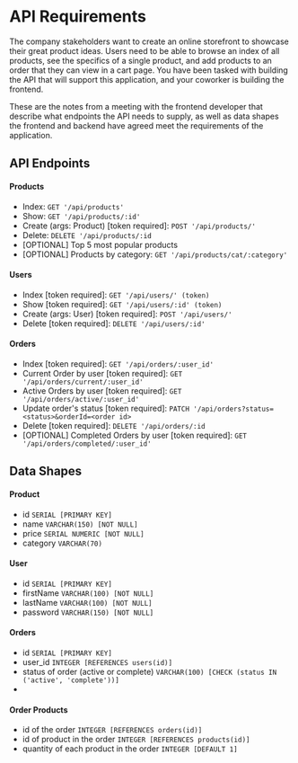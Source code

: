 # API Requirements
The company stakeholders want to create an online storefront to showcase their great product ideas. Users need to be able to browse an index of all products, see the specifics of a single product, and add products to an order that they can view in a cart page. You have been tasked with building the API that will support this application, and your coworker is building the frontend.

These are the notes from a meeting with the frontend developer that describe what endpoints the API needs to supply, as well as data shapes the frontend and backend have agreed meet the requirements of the application. 

## API Endpoints
#### Products
- Index:  `GET '/api/products'`
- Show:  `GET '/api/products/:id'`
- Create (args: Product) [token required]: `POST '/api/products/'`
- Delete: `DELETE '/api/products/:id`
- [OPTIONAL] Top 5 most popular products
- [OPTIONAL] Products by category: `GET '/api/products/cat/:category'`

#### Users
- Index [token required]: `GET '/api/users/' (token)`
- Show [token required]: `GET '/api/users/:id' (token)`
- Create (args: User) [token required]: `POST '/api/users/'`
- Delete [token required]: `DELETE '/api/users/:id'`

#### Orders
- Index [token required]: `GET '/api/orders/:user_id'`
- Current Order by user [token required]: `GET '/api/orders/current/:user_id'`
- Active Orders by user [token required]: `GET '/api/orders/active/:user_id'`
- Update order's status [token required]: `PATCH '/api/orders?status=<status>&orderId=<order id>`
- Delete [token required]: `DELETE '/api/orders/:id`
- [OPTIONAL] Completed Orders by user [token required]: `GET '/api/orders/completed/:user_id'`

## Data Shapes
#### Product
- id `SERIAL [PRIMARY KEY]`
- name `VARCHAR(150) [NOT NULL]`
- price `SERIAL NUMERIC [NOT NULL]`
- category `VARCHAR(70)`

#### User
- id `SERIAL [PRIMARY KEY]`
- firstName `VARCHAR(100) [NOT NULL]`
- lastName `VARCHAR(100) [NOT NULL]`
- password `VARCHAR(150) [NOT NULL]`

#### Orders
- id `SERIAL [PRIMARY KEY]`
- user_id `INTEGER [REFERENCES users(id)]`
- status of order (active or complete) `VARCHAR(100) [CHECK (status IN ('active', 'complete'))]`
- 
#### Order Products
- id of the order `INTEGER [REFERENCES orders(id)]`
- id of product in the order `INTEGER [REFERENCES products(id)]`
- quantity of each product in the order `INTEGER [DEFAULT 1]`
